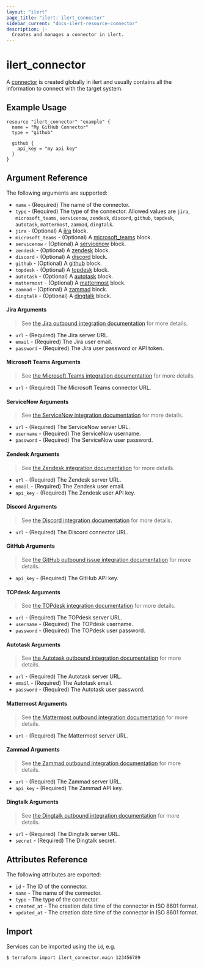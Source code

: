 ```yaml
---
layout: "ilert"
page_title: "ilert: ilert_connector"
sidebar_current: "docs-ilert-resource-connector"
description: |-
  Creates and manages a connector in ilert.
---
```


# ilert_connector

A [connector](https://docs.ilert.com/getting-started/readme#connectors-and-alert-actions-aka-outbound-integrations) is created globally in ilert and usually contains all the information to connect with the target system.

## Example Usage

```hcl
resource "ilert_connector" "example" {
  name = "My GitHub Connector"
  type = "github"

  github {
    api_key = "my api key"
  }
}
```

## Argument Reference

The following arguments are supported:

- `name` - (Required) The name of the connector.
- `type` - (Required) The type of the connector. Allowed values are `jira`, `microsoft_teams`, `servicenow`, `zendesk`, `discord`, `github`, `topdesk`, `autotask`, `mattermost`, `zammad`, `dingtalk`.
- `jira` - (Optional) A [jira](#jira-arguments) block.
- `microsoft_teams` - (Optional) A [microsoft_teams](#microsoft-teams-arguments) block.
- `servicenow` - (Optional) A [servicenow](#servicenow-arguments) block.
- `zendesk` - (Optional) A [zendesk](#zendesk-arguments) block.
- `discord` - (Optional) A [discord](#discord-arguments) block.
- `github` - (Optional) A [github](#github-arguments) block.
- `topdesk` - (Optional) A [topdesk](#topdesk-arguments) block.
- `autotask` - (Optional) A [autotask](#autotask-arguments) block.
- `mattermost` - (Optional) A [mattermost](#mattermost-arguments) block.
- `zammad` - (Optional) A [zammad](#zammad-arguments) block.
- `dingtalk` - (Optional) A [dingtalk](#dingtalk-arguments) block.

#### Jira Arguments

> See [the Jira outbound integration documentation](https://docs.ilert.com/integrations/jira/outbound) for more details.

- `url` - (Required) The Jira server URL.
- `email` - (Required) The Jira user email.
- `password` - (Required) The Jira user password or API token.

#### Microsoft Teams Arguments

> See [the Microsoft Teams integration documentation](https://docs.ilert.com/integrations/microsoft-teams) for more details.

- `url` - (Required) The Microsoft Teams connector URL.

#### ServiceNow Arguments

> See [the ServiceNow integration documentation](https://docs.ilert.com/integrations/service-now) for more details.

- `url` - (Required) The ServiceNow server URL.
- `username` - (Required) The ServiceNow username.
- `password` - (Required) The ServiceNow user password.

#### Zendesk Arguments

> See [the Zendesk integration documentation](https://docs.ilert.com/integrations/zendesk) for more details.

- `url` - (Required) The Zendesk server URL.
- `email` - (Required) The Zendesk user email.
- `api_key` - (Required) The Zendesk user API key.

#### Discord Arguments

> See [the Discord integration documentation](https://docs.ilert.com/integrations/discord) for more details.

- `url` - (Required) The Discord connector URL.

#### GitHub Arguments

> See [the GitHub outbound issue integration documentation](https://docs.ilert.com/integrations/github/outbound-issue) for more details.

- `api_key` - (Required) The GitHub API key.

#### TOPdesk Arguments

> See [the TOPdesk integration documentation](https://docs.ilert.com/integrations/topdesk/outbound) for more details.

- `url` - (Required) The TOPdesk server URL.
- `username` - (Required) The TOPdesk username.
- `password` - (Required) The TOPdesk user password.

#### Autotask Arguments

> See [the Autotask outbound integration documentation](https://docs.ilert.com/integrations/autotask/outbound) for more details.

- `url` - (Required) The Autotask server URL.
- `email` - (Required) The Autotask email.
- `password` - (Required) The Autotask user password.

#### Mattermost Arguments

> See [the Mattermost outbound integration documentation](https://docs.ilert.com/integrations/mattermost) for more details.

- `url` - (Required) The Mattermost server URL.

#### Zammad Arguments

> See [the Zammad outbound integration documentation](https://docs.ilert.com/integrations/zammad/outbound) for more details.

- `url` - (Required) The Zammad server URL.
- `api_key` - (Required) The Zammad API key.

#### Dingtalk Arguments

> See [the Dingtalk outbound integration documentation](https://docs.ilert.com/integrations/dingtalk) for more details.

- `url` - (Required) The Dingtalk server URL.
- `secret` - (Required) The Dingtalk secret.

## Attributes Reference

The following attributes are exported:

- `id` - The ID of the connector.
- `name` - The name of the connector.
- `type` - The type of the connector.
- `created_at` - The creation date time of the connector in ISO 8601 format.
- `updated_at` - The creation date time of the connector in ISO 8601 format.

## Import

Services can be imported using the `id`, e.g.

```sh
$ terraform import ilert_connector.main 123456789
```
